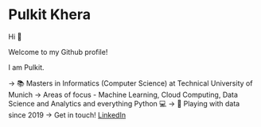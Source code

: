 # Pulkit Khera
Hi :wave:

Welcome to my Github profile!

I am Pulkit. 

&rarr; :books: Masters in Informatics (Computer Science) at Technical University of Munich
&rarr; Areas of focus - Machine Learning, Cloud Computing, Data Science and Analytics and everything Python :computer:
&rarr; :game_die: Playing with data since 2019
&rarr; Get in touch! [LinkedIn](https://www.linkedin.com/in/pulkitkhera97/)
